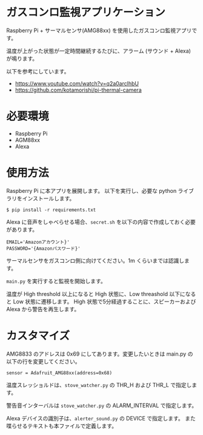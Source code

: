 # ガスコンロ監視アプリケーション

Raspberry Pi + サーマルセンサ(AMG88xx) を使用したガスコンロ監視アプリです。

温度が上がった状態が一定時間継続するたびに、アラーム (サウンド + Alexa) が鳴ります。
                                      
以下を参考にしています。

* https://www.youtube.com/watch?v=q2a0arclhbU
* https://github.com/kotamorishi/pi-thermal-camera

# 必要環境

* Raspberry Pi
* AGM88xx
* Alexa

# 使用方法

Raspberry Pi に本アプリを展開します。
以下を実行し、必要な python ライブラリをインストールします。

    $ pip install -r requirements.txt

Alexa に音声をしゃべらせる場合、`secret.sh` を以下の内容で作成しておく必要があります。

    EMAIL='Amazonアカウント}'
    PASSWORD='{Amazonパスワード}'

サーマルセンサをガスコンロ側に向けてください。1m くらいまでは認識します。

`main.py` を実行すると監視を開始します。

温度が High threshold 以上になると High 状態に、Low threashold 以下になると Low 状態に遷移します。
High 状態で5分経過することに、スピーカーおよび Alexa から警告を再生します。

# カスタマイズ

AMG8833 のアドレスは 0x69 にしてあります。変更したいときは main.py の以下の行を変更してください。

    sensor = Adafruit_AMG88xx(address=0x68)

温度スレッショルドは、`stove_watcher.py` の THR_H および THR_L で指定します。

警告音インターバルは `stove_watcher.py` の ALARM_INTERVAL で指定します。

Alexa デバイスの識別子は、`alerter_sound.py` の DEVICE で指定します。
また喋らせるテキストも本ファイルで定義します。
